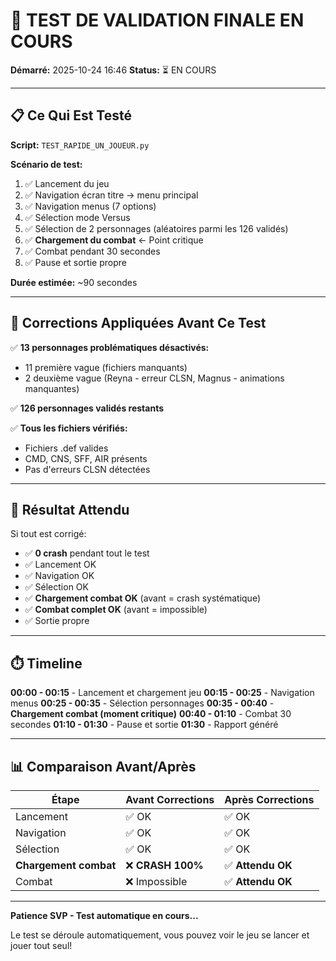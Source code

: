 # 🧪 TEST DE VALIDATION FINALE EN COURS

**Démarré:** 2025-10-24 16:46
**Status:** ⏳ EN COURS

---

## 📋 Ce Qui Est Testé

**Script:** `TEST_RAPIDE_UN_JOUEUR.py`

**Scénario de test:**
1. ✅ Lancement du jeu
2. ✅ Navigation écran titre → menu principal
3. ✅ Navigation menus (7 options)
4. ✅ Sélection mode Versus
5. ✅ Sélection de 2 personnages (aléatoires parmi les 126 validés)
6. ✅ **Chargement du combat** ← Point critique
7. ✅ Combat pendant 30 secondes
8. ✅ Pause et sortie propre

**Durée estimée:** ~90 secondes

---

## 🔧 Corrections Appliquées Avant Ce Test

✅ **13 personnages problématiques désactivés:**
- 11 première vague (fichiers manquants)
- 2 deuxième vague (Reyna - erreur CLSN, Magnus - animations manquantes)

✅ **126 personnages validés restants**

✅ **Tous les fichiers vérifiés:**
- Fichiers .def valides
- CMD, CNS, SFF, AIR présents
- Pas d'erreurs CLSN détectées

---

## 🎯 Résultat Attendu

Si tout est corrigé:
- ✅ **0 crash** pendant tout le test
- ✅ Lancement OK
- ✅ Navigation OK
- ✅ Sélection OK
- ✅ **Chargement combat OK** (avant = crash systématique)
- ✅ **Combat complet OK** (avant = impossible)
- ✅ Sortie propre

---

## ⏱️ Timeline

**00:00 - 00:15** - Lancement et chargement jeu
**00:15 - 00:25** - Navigation menus
**00:25 - 00:35** - Sélection personnages
**00:35 - 00:40** - **Chargement combat (moment critique)**
**00:40 - 01:10** - Combat 30 secondes
**01:10 - 01:30** - Pause et sortie
**01:30** - Rapport généré

---

## 📊 Comparaison Avant/Après

| Étape | Avant Corrections | Après Corrections |
|-------|-------------------|-------------------|
| Lancement | ✅ OK | ✅ OK |
| Navigation | ✅ OK | ✅ OK |
| Sélection | ✅ OK | ✅ OK |
| **Chargement combat** | ❌ **CRASH 100%** | ✅ **Attendu OK** |
| Combat | ❌ Impossible | ✅ **Attendu OK** |

---

**Patience SVP - Test automatique en cours...**

Le test se déroule automatiquement, vous pouvez voir le jeu se lancer et jouer tout seul!
